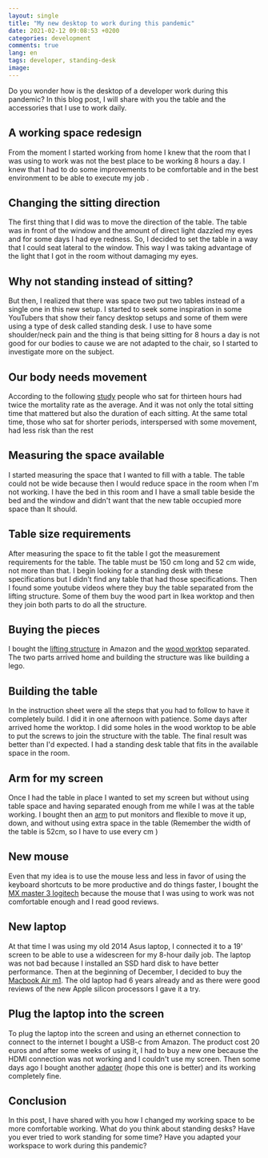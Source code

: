 ```yaml
---
layout: single
title: "My new desktop to work during this pandemic"
date: 2021-02-12 09:08:53 +0200
categories: development
comments: true
lang: en
tags: developer, standing-desk
image: 
---
```


Do you wonder how is the desktop of a developer work during this pandemic? In this blog post, I will share with you the table and the accessories that I use to work daily.

## A working space redesign
From the moment I started working from home I knew that the room that I was using to work was not the best place to be working 8 hours a day. I knew that I had to do some improvements to be comfortable and in the best environment to be able to execute my job .

## Changing the sitting direction 
The first thing that I did was to move the direction of the table. The table was in front of the window and the amount of direct light dazzled my eyes and for some days I had eye redness. So, I decided to set the table in a way that I could seat lateral to the window. This way I was taking advantage of the light that I got in the room without damaging my eyes.

## Why not standing instead of sitting?
But then, I realized that there was space two put two tables instead of a single one in this new setup. I started to seek some inspiration in some YouTubers that show their fancy desktop setups and some of them were using a type of desk called standing desk. I use to have some shoulder/neck pain and the thing is that being sitting for 8 hours a day is not good for our bodies to cause we are not adapted to the chair, so I started to investigate more on the subject. 

## Our body needs movement
According to the following <a href="https://www.ncbi.nlm.nih.gov/pmc/articles/PMC4760895/">study</a> people who sat for thirteen hours had twice the mortality rate as the average. And it was not only the total sitting time that mattered but also the duration of each sitting. At the same total time, those who sat for shorter periods, interspersed with some movement, had less risk than the rest

## Measuring the space available
I started measuring the space that I wanted to fill with a table. The table could not be wide because then I would reduce space in the room when I'm not working. I have the bed in this room and I have a small table beside the bed and the window and didn't want that the new table occupied more space than It should. 

## Table size requirements
After measuring the space to fit the table I got the measurement requirements for the table. 
The table must be 150 cm long and 52 cm wide, not more than that. I begin looking for a standing desk with these specifications but I didn't find any table that had those specifications. Then I found some youtube videos where they buy the table separated from the lifting structure. Some of them buy the wood part in Ikea worktop and then they join both parts to do all the structure. 

## Buying the pieces
I bought the <a href="https://www.amazon.es/gp/product/B07HFXLNJ7/ref=ppx_yo_dt_b_asin_title_o03_s00?ie=UTF8&psc=1">lifting structure</a> in Amazon and the <a href="https://www.leroymerlin.es/fp/81979598/encimera-lavabo-remix-blanco-de-150x3-8x49-cm">wood worktop</a> separated. 
The two parts arrived home and building the structure was like building a lego.

## Building the table
In the instruction sheet were all the steps that you had to follow to have it completely build. I did it in one afternoon with patience. Some days after arrived home the worktop. 
I did some holes in the wood worktop to be able to put the screws to join the structure with the table. The final result was better than I'd expected. I had a standing desk table that fits in the available space in the room.

## Arm for my screen
Once I had the table in place I wanted to set my screen but without using table space and having separated enough from me while I was at the table working. I bought then an <a href="https://www.amazon.es/gp/product/B07DFJRTQ1/ref=ppx_yo_dt_b_asin_title_o00_s00?ie=UTF8&psc=1">arm</a> to put monitors and flexible to move it up, down, and without using extra space in the table (Remember the width of the table is 52cm, so I have to use every cm )

## New mouse 
Even that my idea is to use the mouse less and less in favor of using the keyboard shortcuts to be more productive and do things faster, I bought the <a href="https://www.amazon.es/Logitech-Inal%C3%A1mbrico-Desplazamiento-Seguimiento-Superficie/dp/B07W6JG6Z7">MX master 3 logitech</a> because the mouse that I was using to work was not comfortable enough and I read good reviews. 

## New laptop
At that time I was using my old 2014 Asus laptop, I connected it to a 19' screen to be able to use a widescreen for my 8-hour daily job. The laptop was not bad because I installed an SSD hard disk to have better performance. Then at the beginning of December, I decided to buy the <a href="https://www.apple.com/es/shop/buy-mac/macbook-air/gris-espacial-chip-m1-de-apple-con-cpu-de-ocho-n%C3%BAcleos-y-gpu-de-siete-n%C3%BAcleos-256gb">Macbook Air m1</a>. The old laptop had 6 years already and as there were good reviews of the new Apple silicon processors I gave it a try. 

## Plug the laptop into the screen
To plug the laptop into the screen and using an ethernet connection to connect to the internet I bought a USB-c from Amazon. The product cost 20 euros and after some weeks of using it, I had to buy a new one because the HDMI connection was not working and I couldn't use my screen. Then some days ago I bought another <a href="https://www.amazon.es/gp/product/B07PPGWQ15/ref=ppx_yo_dt_b_asin_title_o00_s00?ie=UTF8&psc=1">adapter</a> (hope this one is better) and its working completely fine.

## Conclusion
In this post, I have shared with you how I changed my working space to be more comfortable working. What do you think about standing desks? Have you ever tried to work standing for some time? Have you adapted your workspace to work during this pandemic?
